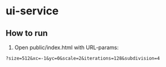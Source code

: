 # ui-service

## How to run

1) Open public/index.html with URL-params:

```txt
?size=512&xc=-1&yc=0&scale=2&iterations=128&subdivision=4
```